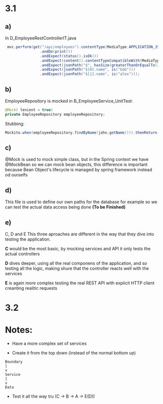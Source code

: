 # 3.1

## a)


In D_EmployeeRestControllerIT.java
``` java
 mvc.perform(get("/api/employees").contentType(MediaType.APPLICATION_JSON))
                .andDo(print())
                .andExpect(status().isOk())
                .andExpect(content().contentTypeCompatibleWith(MediaType.APPLICATION_JSON))
                .andExpect(jsonPath("$", hasSize(greaterThanOrEqualTo(2))))
                .andExpect(jsonPath("$[0].name", is("bob")))
                .andExpect(jsonPath("$[1].name", is("alex")));
```

## b) 
 

EmployeeRepository is mocked in B_EmployeeService_UnitTest:

``` java 
@Mock( lenient = true)
private EmployeeRepository employeeRepository;
```

Stubbing:
``` java
Mockito.when(employeeRepository.findByName(john.getName())).thenReturn(john);
``` 

## c) 
@Mock is used to mock simple class, but in the Spring context we have @MockBean so we can mock bean objects, this difference is important because Bean Object's lifecycle is managed by spring framework instead od ourselfs 

## d)  
This file is used to define our own paths for the database for example so we can test the actual data access being done **(To be Finished)**

## e) 
C, D and E
This three aproaches are different in the way that they dive into testing the application.

**C** would be the most basic, by mocking services and API it only tests the actual controllers

**D** dives deeper, using all the real componens of the application, and so testing all the logic, making shure that the controller reacts well with the services

**E** is again more complex testing the real REST API with explicit
HTTP client creanting realitic requests 



# 3.2


# Notes:
- Have a more complex set of services 

- Create it from the top down (instead of the normal bottom up) 
```
Boundary
|
v
Service
|
v
Data
```
- Test it all the way tru (C -> B -> A -> E(D))  